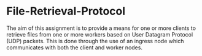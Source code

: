 # File-Retrieval-Protocol
The aim of this assignment is to provide a means for one or more clients to retrieve files from one or more
workers based on User Datagram Protocol (UDP) packets. This is done through the use of an ingress node
which communicates with both the client and worker nodes.
